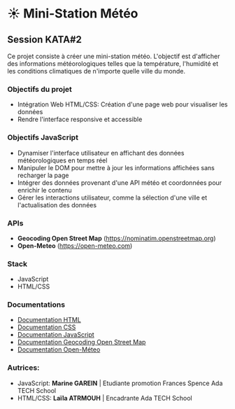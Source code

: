 # ☀️ Mini-Station Météo

## Session KATA#2

Ce projet consiste à créer une mini-station météo. L'objectif est d'afficher des informations météorologiques telles que la température, l'humidité et les conditions climatiques de n'importe quelle ville du monde.

### Objectifs du projet

- Intégration Web HTML/CSS: Création d'une page web pour visualiser les données
- Rendre l'interface responsive et accessible

### Objectifs JavaScript

- Dynamiser l'interface utilisateur en affichant des données météorologiques en temps réel
- Manipuler le DOM pour mettre à jour les informations affichées sans recharger la page
- Intégrer des données provenant d'une API météo et coordonnées pour enrichir le contenu
- Gérer les interactions utilisateur, comme la sélection d'une ville et l'actualisation des données

### APIs
- **Geocoding Open Street Map** (https://nominatim.openstreetmap.org)
- **Open-Meteo** (https://open-meteo.com)

### Stack

- JavaScript
- HTML/CSS

### Documentations 

- [Documentation HTML](https://developer.mozilla.org/fr/docs/Web/HTML)
- [Documentation CSS](https://developer.mozilla.org/fr/docs/Web/CSS)
- [Documentation JavaScript](https://developer.mozilla.org/fr/docs/Web/JavaScript)
- [Documentation Geocoding Open Street Map](https://nominatim.org/release-docs/develop/api/Search/#free-form-query)
- [Documentation Open-Méteo](https://open-meteo.com/en/docs)

### Autrices:
- JavaScript: **Marine GAREIN** | Etudiante promotion Frances Spence Ada TECH School
- HTML/CSS: **Laïla ATRMOUH** | Encadrante Ada TECH School
